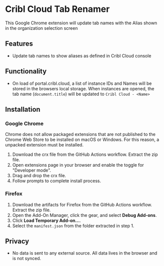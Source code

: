 # Cribl Cloud Tab Renamer

This Google Chrome extension will update tab names with the Alias shown in the organization selection screen

## Features
- Update tab names to show aliases as defined in Cribl Cloud console

## Functionality
- On load of portal.cribl.cloud, a list of instance IDs and Names will be stored in the browsers local storage. When instances are opened, the tab name (`document.title`) will be updated to `Cribl Cloud - <Name>`

## Installation

### Google Chrome
Chrome does not allow packaged extensions that are not published to the Chrome Web Store to be installed on macOS or Windows. For this reason, a unpacked extension must be installed.

1. Download the crx file from the GitHub Actions workflow. Extract the zip file.
2. Open extensions page in your browser and enable the toggle for "Developer mode".
3. Drag and drop the crx file.
4. Follow prompts to complete install process.

### Firefox

1. Download the artifacts for Firefox from the GitHub Actions workflow. Extract the zip file.
2. Open the Add-On Manager, click the gear, and select **Debug Add-ons**.
3. Click **Load Temporary Add-on...**.
4. Select the `manifest.json` from the folder extracted in step 1.


## Privacy
- No data is sent to any external source. All data lives in the browser and is not synced.